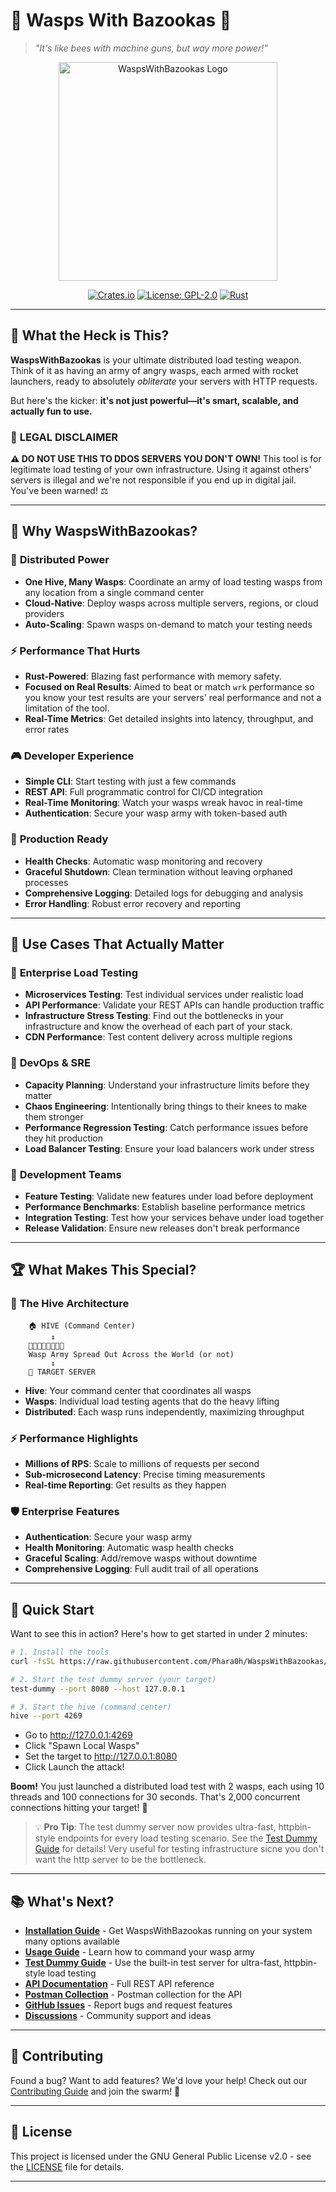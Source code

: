 # 🐝 Wasps With Bazookas 🚀

> *"It's like bees with machine guns, but way more power!"*

<div align="center">
  <img src="https://i.imgur.com/u6JbkCf.png" alt="WaspsWithBazookas Logo" width="350" height="350" />
  
  [![Crates.io](https://img.shields.io/crates/v/wasps-with-bazookas)](https://crates.io/crates/wasps-with-bazookas)
  [![License: GPL-2.0](https://img.shields.io/badge/License-GPL%202.0-green.svg)](https://opensource.org/licenses/GPL-2.0)
  [![Rust](https://img.shields.io/badge/Rust-1.70+-orange.svg)](https://www.rust-lang.org/)
</div>

---

## 🎯 What the Heck is This?

**WaspsWithBazookas** is your ultimate distributed load testing weapon. Think of it as having an army of angry wasps, each armed with rocket launchers, ready to absolutely *obliterate* your servers with HTTP requests.

But here's the kicker: **it's not just powerful—it's smart, scalable, and actually fun to use.**

### 🚨 **LEGAL DISCLAIMER** 
**⚠️ DO NOT USE THIS TO DDOS SERVERS YOU DON'T OWN!** 
This tool is for legitimate load testing of your own infrastructure. Using it against others' servers is illegal and we're not responsible if you end up in digital jail. You've been warned! ⚖️

---

## 🌟 Why WaspsWithBazookas?

### 🚀 **Distributed Power**
- **One Hive, Many Wasps**: Coordinate an army of load testing wasps from any location from a single command center
- **Cloud-Native**: Deploy wasps across multiple servers, regions, or cloud providers
- **Auto-Scaling**: Spawn wasps on-demand to match your testing needs

### ⚡ **Performance That Hurts**
- **Rust-Powered**: Blazing fast performance with memory safety.
- **Focused on Real Results**: Aimed to beat or match `wrk` performance so you know your test results are your servers' real performance and not a limitation of the tool.
- **Real-Time Metrics**: Get detailed insights into latency, throughput, and error rates

### 🎮 **Developer Experience**
- **Simple CLI**: Start testing with just a few commands
- **REST API**: Full programmatic control for CI/CD integration
- **Real-Time Monitoring**: Watch your wasps wreak havoc in real-time
- **Authentication**: Secure your wasp army with token-based auth

### 🔧 **Production Ready**
- **Health Checks**: Automatic wasp monitoring and recovery
- **Graceful Shutdown**: Clean termination without leaving orphaned processes
- **Comprehensive Logging**: Detailed logs for debugging and analysis
- **Error Handling**: Robust error recovery and reporting

---

## 🎪 Use Cases That Actually Matter

### 🏢 **Enterprise Load Testing**
- **Microservices Testing**: Test individual services under realistic load
- **API Performance**: Validate your REST APIs can handle production traffic
- **Infrastructure Stress Testing**: Find out the bottlenecks in your infrastructure and know the overhead of each part of your stack.
- **CDN Performance**: Test content delivery across multiple regions

### 🚀 **DevOps & SRE**
- **Capacity Planning**: Understand your infrastructure limits before they matter
- **Chaos Engineering**: Intentionally bring things to their knees to make them stronger
- **Performance Regression Testing**: Catch performance issues before they hit production
- **Load Balancer Testing**: Ensure your load balancers work under stress

### 🎯 **Development Teams**
- **Feature Testing**: Validate new features under load before deployment
- **Performance Benchmarks**: Establish baseline performance metrics
- **Integration Testing**: Test how your services behave under load together
- **Release Validation**: Ensure new releases don't break performance

---

## 🏆 What Makes This Special?

### 🐝 **The Hive Architecture**
```
    🏠 HIVE (Command Center)
         ↕️
    🐝🐝🐝🐝🐝🐝🐝🐝
    Wasp Army Spread Out Across the World (or not)
         ↕️
    🎯 TARGET SERVER
```

- **Hive**: Your command center that coordinates all wasps
- **Wasps**: Individual load testing agents that do the heavy lifting
- **Distributed**: Each wasp runs independently, maximizing throughput

### ⚡ **Performance Highlights**
- **Millions of RPS**: Scale to millions of requests per second
- **Sub-microsecond Latency**: Precise timing measurements
- **Real-time Reporting**: Get results as they happen

### 🛡️ **Enterprise Features**
- **Authentication**: Secure your wasp army
- **Health Monitoring**: Automatic wasp health checks
- **Graceful Scaling**: Add/remove wasps without downtime
- **Comprehensive Logging**: Full audit trail of all operations

---

## 🚀 Quick Start

Want to see this in action? Here's how to get started in under 2 minutes:

```bash
# 1. Install the tools
curl -fsSL https://raw.githubusercontent.com/Phara0h/WaspsWithBazookas/main/install.sh | bash

# 2. Start the test dummy server (your target)
test-dummy --port 8080 --host 127.0.0.1

# 3. Start the hive (command center)
hive --port 4269

```
* Go to http://127.0.0.1:4269 
* Click "Spawn Local Wasps" 
* Set the target to http://127.0.0.1:8080 
* Click Launch the attack!

**Boom!** You just launched a distributed load test with 2 wasps, each using 10 threads and 100 connections for 30 seconds. That's 2,000 concurrent connections hitting your target! 🎯

> 💡 **Pro Tip**: The test dummy server now provides ultra-fast, httpbin-style endpoints for every load testing scenario. See the [Test Dummy Guide](docs/TEST_DUMMY.md) for details! Very useful for testing infrastructure sicne you don't want the http server to be the bottleneck.

---

## 📚 What's Next?

- **[Installation Guide](docs/INSTALL.md)** - Get WaspsWithBazookas running on your system many options available
- **[Usage Guide](docs/RUN.md)** - Learn how to command your wasp army
- **[Test Dummy Guide](docs/TEST_DUMMY.md)** - Use the built-in test server for ultra-fast, httpbin-style load testing
- **[API Documentation](docs/API.md)** - Full REST API reference
- **[Postman Collection](https://github.com/Phara0h/WaspsWithBazookas/blob/main/waspswithbazookas.postman_collection.json)** - Postman collection for the API
- **[GitHub Issues](https://github.com/Phara0h/WaspsWithBazookas/issues)** - Report bugs and request features
- **[Discussions](https://github.com/Phara0h/WaspsWithBazookas/discussions)** - Community support and ideas
---

## 🤝 Contributing

Found a bug? Want to add features? We'd love your help! Check out our [Contributing Guide](CONTRIBUTING.md) and join the swarm! 🐝

---

## 📄 License

This project is licensed under the GNU General Public License v2.0 - see the [LICENSE](LICENSE) file for details.

---